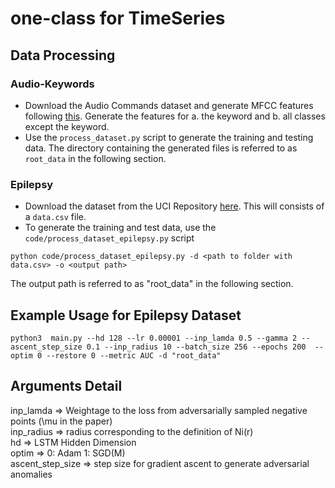 # one-class for TimeSeries

## Data Processing
### Audio-Keywords
* Download the Audio Commands dataset and generate MFCC features following [this](https://github.com/microsoft/EdgeML/tree/master/examples/pytorch/FastCells/KWS-training). Generate the features for a. the keyword and b. all classes except the keyword.
* Use the `process_dataset.py` script to generate the training and testing data. The directory containing the generated files is referred to as `root_data` in the following section.

### Epilepsy
* Download the dataset from the UCI Repository [here](https://archive.ics.uci.edu/ml/datasets/Epileptic+Seizure+Recognition). This will consists of a `data.csv` file. 
* To generate the training and test data, use the `code/process_dataset_epilepsy.py` script

```
python code/process_dataset_epilepsy.py -d <path to folder with data.csv> -o <output path>
```
The output path is referred to as "root_data" in the following section.


## Example Usage for Epilepsy Dataset
```
python3  main.py --hd 128 --lr 0.00001 --inp_lamda 0.5 --gamma 2 --ascent_step_size 0.1 --inp_radius 10 --batch_size 256 --epochs 200  --optim 0 --restore 0 --metric AUC -d "root_data"
```

## Arguments Detail
inp_lamda => Weightage to the loss from adversarially sampled negative points (\mu in the paper)  
inp_radius => radius corresponding to the definition of Ni(r)  
hd => LSTM Hidden Dimension  
optim => 0: Adam   1: SGD(M)  
ascent_step_size => step size for gradient ascent to generate adversarial anomalies

